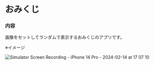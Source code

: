 # おみくじ

### 内容

画像をセットしてランダムで表示するおみくじのアプリです。


※イメージ

![Simulator Screen Recording - iPhone 14 Pro - 2024-02-14 at 17 07 10](https://github.com/spark94vcoolk/omikujiPortfolio/assets/156158253/17099873-9618-4369-b06e-6f50ac9a69e7)
